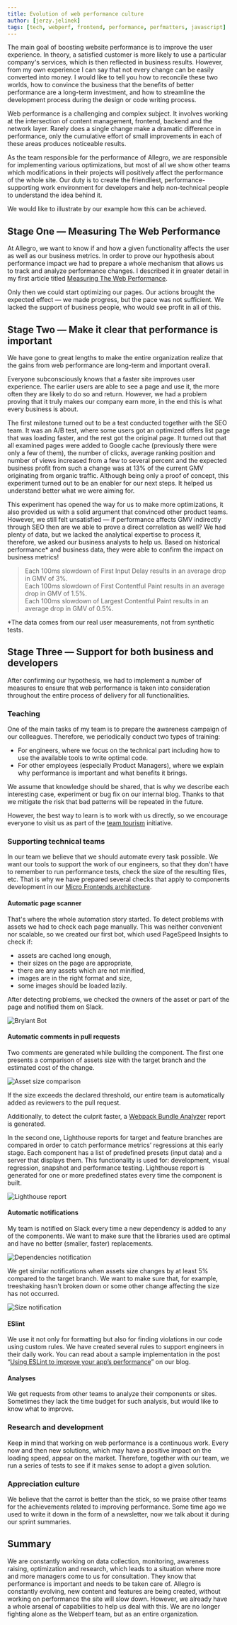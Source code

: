 ```yaml
---
title: Evolution of web performance culture
author: [jerzy.jelinek]
tags: [tech, webperf, frontend, performance, perfmatters, javascript]
---
```

The main goal of boosting website performance is to improve the user experience. In theory,
a satisfied customer is more likely to use a particular company's services, which is then reflected in business results.
However, from my own experience I can say that not every change can be easily converted into money.
I would like to tell you how to reconcile these two worlds, how to convince the business that the benefits of
better performance are a long-term investment, and how to streamline the development process during the design or code writing process.
<!--more-->
Web performance is a challenging and complex subject. It involves working at the intersection of content management,
frontend, backend and the network layer. Rarely does a single change make a dramatic difference in performance,
only the cumulative effort of small improvements in each of these areas produces noticeable results.

As the team responsible for the performance of Allegro, we are responsible for implementing various optimizations,
but most of all we show other teams which modifications in their projects will positively affect the performance
of the whole site. Our duty is to create the friendliest, performance-supporting work environment for developers
and help non-technical people to understand the idea behind it.

We would like to illustrate by our example how this can be achieved.

## Stage One — Measuring The Web Performance

At Allegro, we want to know if and how a given functionality affects the user as well as our business metrics.
In order to prove our hypothesis about performance impact we had to prepare a whole mechanism that allows us
to track and analyze performance changes. I described it in greater detail in my first article titled
[Measuring The Web Performance](/2021/06/measuring-web-performance.html).

Only then we could start optimizing our pages. Our actions brought the expected effect — we made progress,
but the pace was not sufficient. We lacked the support of business people, who would see profit in all of this.

## Stage Two — Make it clear that performance is important

We have gone to great lengths to make the entire organization realize that the gains from web performance are long-term and important overall.

Everyone subconsciously knows that a faster site improves user experience. The earlier users are able to see a page and use it,
the more often they are likely to do so and return. However, we had a problem proving that it truly makes our company earn more,
in the end this is what every business is about.

The first milestone turned out to be a test conducted together with the SEO team. It was an A/B test,
where some users got an optimized offers list page that was loading faster, and the rest got the original page.
It turned out that all examined pages were added to Google cache (previously there were only a few of them),
the number of clicks, average ranking position and number of views increased from a few to several percent
and the expected business profit from such a change was at 13% of the current GMV originating from organic traffic.
Although being only a proof of concept, this experiment turned out to be an enabler for our next steps.
It helped us understand better what we were aiming for.

This experiment has opened the way for us to make more optimizations, it also provided us with a solid argument
that convinced other product teams. However, we still felt unsatisfied — if performance affects
GMV indirectly through SEO then are we able to prove a direct correlation as well? We had plenty of data,
but we lacked the analytical expertise to process it, therefore, we asked our business analysts to help us.
Based on historical performance* and business data, they were able to confirm the impact on business metrics!

> Each 100ms slowdown of First Input Delay results in an average drop in GMV of 3%.  
> Each 100ms slowdown of First Contentful Paint results in an average drop in GMV of 1.5%.  
> Each 100ms slowdown of Largest Contentful Paint results in an average drop in GMV of 0.5%.  

*The data comes from our real user measurements, not from synthetic tests.

## Stage Three — Support for both business and developers

After confirming our hypothesis, we had to implement a number of measures to ensure that web performance
is taken into consideration throughout the entire process of delivery for all functionalities.

### Teaching

One of the main tasks of my team is to prepare the awareness campaign of our colleagues.
Therefore, we periodically conduct two types of training:

* For engineers, where we focus on the technical part including how to use the available tools to write optimal code.
* For other employees (especially Product Managers), where we explain why performance is important and what benefits it brings.

We assume that knowledge should be shared, that is why we describe each interesting case, experiment or bug fix on our internal blog.
Thanks to that we mitigate the risk that bad patterns will be repeated in the future.

However, the best way to learn is to work with us directly, so we encourage everyone to visit us as part of the
[team tourism](/2019/09/team-tourism-at-allegro.html) initiative.

### Supporting technical teams

In our team we believe that we should automate every task possible. We want our tools to support
the work of our engineers, so that they don't have to remember to run performance tests,
check the size of the resulting files, etc. That is why we have prepared several checks that apply to components development
in our [Micro Frontends architecture](/2016/03/Managing-Frontend-in-the-microservices-architecture.html).

#### Automatic page scanner

That's where the whole automation story started. To detect problems with assets we had to check each page manually.
This was neither convenient nor scalable, so we created our first bot, which used PageSpeed Insights to check if:

* assets are cached long enough,
* their sizes on the page are appropriate,
* there are any assets which are not minified,
* images are in the right format and size,
* some images should be loaded lazily.

After detecting problems, we checked the owners of the asset or part of the page and notified them on Slack.

![Brylant Bot](/img/articles/2021-09-23-evolution-of-web-performance-culture/brylant-bot.png "Brylant Bot")

#### Automatic comments in pull requests

Two comments are generated while building the component. The first one presents a comparison of assets size
with the target branch and the estimated cost of the change.

![Asset size comparison](/img/articles/2021-09-23-evolution-of-web-performance-culture/gh-sizes.png "Asset size comparison")

If the size exceeds the declared threshold, our entire team is automatically added as reviewers to the pull request.

Additionally, to detect the culprit faster, a
[Webpack Bundle Analyzer](https://github.com/webpack-contrib/webpack-bundle-analyzer) report is generated.

In the second one, Lighthouse reports for target and feature branches are compared in order to catch performance metrics’ regressions at this early stage.
Each component has a list of predefined presets (input data) and a server that displays them.
This functionality is used for: development, visual regression, snapshot and performance testing.
Lighthouse report is generated for one or more predefined states every time the component is built.

![Lighthouse report](/img/articles/2021-09-23-evolution-of-web-performance-culture/lighthouse-report.png "Lighthouse report")

#### Automatic notifications

My team is notified on Slack every time a new dependency is added to any of the components.
We want to make sure that the libraries used are optimal and have no better (smaller, faster) replacements.

![Dependencies notification](/img/articles/2021-09-23-evolution-of-web-performance-culture/bot-deps.png "Dependencies notification")

We get similar notifications when assets size changes by at least 5% compared to the target branch.
We want to make sure that, for example, treeshaking hasn't broken down or some other change affecting the size has not occurred.

![Size notification](/img/articles/2021-09-23-evolution-of-web-performance-culture/bot-sizes.png "Size notification")

#### ESlint

We use it not only for formatting but also for finding violations in our code using custom rules.
We have created several rules to support engineers in their daily work. You can read about a sample implementation
in the post “[Using ESLint to improve your app’s performance](/2020/08/using-eslint.html)” on our blog.

#### Analyses

We get requests from other teams to analyze their components or sites. Sometimes they lack the time budget
for such analysis, but would like to know what to improve.

### Research and development

Keep in mind that working on web performance is a continuous work. Every now and then new solutions,
which may have a positive impact on the loading speed, appear on the market. Therefore, together with our team,
we run a series of tests to see if it makes sense to adopt a given solution.

### Appreciation culture

We believe that the carrot is better than the stick, so we praise other teams for the achievements
related to improving performance. Some time ago we used to write it down in the form of a newsletter,
now we talk about it during our sprint summaries.

## Summary

We are constantly working on data collection, monitoring, awareness raising, optimization and research,
which leads to a situation where more and more managers come to us for consultation.
They know that performance is important and needs to be taken care of. Allegro is constantly evolving,
new content and features are being created, without working on performance the site will slow down.
However, we already have a whole arsenal of capabilities to help us deal with this.
We are no longer fighting alone as the Webperf team, but as an entire organization.
